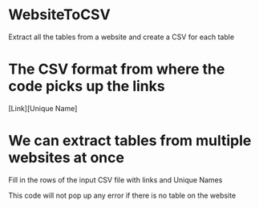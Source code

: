 # WebsiteToCSV
Extract all the tables from a website and create a CSV for each table

# The CSV format from where the code picks up the links
[Link][Unique Name]

# We can extract tables from multiple websites at once
Fill in the rows of the input CSV file with links and Unique Names

This code will not pop up any error if there is no table on the website
